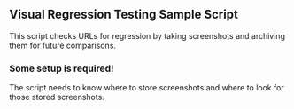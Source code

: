 ## Visual Regression Testing Sample Script

This script checks URLs for regression by taking screenshots and archiving them for future comparisons.

### Some setup is required!
The script needs to know where to store screenshots and where to look for those stored screenshots.
